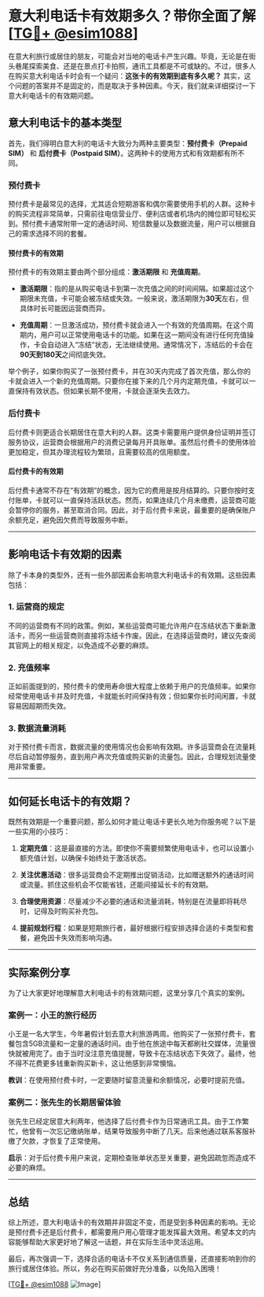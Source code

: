 # 意大利电话卡有效期多久？带你全面了解[[TG💪+ @esim1088](https://t.me/s/esim1088)]

在意大利旅行或居住的朋友，可能会对当地的电话卡产生兴趣。毕竟，无论是在街头巷尾探索美食、还是在景点打卡拍照，通讯工具都是不可或缺的。不过，很多人在购买意大利电话卡时会有一个疑问：**这张卡的有效期到底有多久呢？** 其实，这个问题的答案并不是固定的，而是取决于多种因素。今天，我们就来详细探讨一下意大利电话卡的有效期问题。

## 意大利电话卡的基本类型

首先，我们得明白意大利的电话卡大致分为两种主要类型：**预付费卡（Prepaid SIM）** 和 **后付费卡（Postpaid SIM）**。这两种卡的使用方式和有效期都有所不同。

### 预付费卡

预付费卡是最常见的选择，尤其适合短期游客和偶尔需要使用手机的人群。这种卡的购买流程非常简单，只需前往电信营业厅、便利店或者机场内的摊位即可轻松买到。预付费卡通常附带一定的通话时间、短信数量以及数据流量，用户可以根据自己的需求选择不同的套餐。

#### 预付费卡的有效期

预付费卡的有效期主要由两个部分组成：**激活期限** 和 **充值周期**。

- **激活期限**：指的是从购买电话卡到第一次充值之间的时间间隔。如果超过这个期限未充值，卡可能会被冻结或失效。一般来说，激活期限为**30天**左右，但具体时长可能因运营商而异。
  
- **充值周期**：一旦激活成功，预付费卡就会进入一个有效的充值周期。在这个周期内，用户可以正常使用电话卡的功能。如果在这一期间没有进行任何充值操作，卡会自动进入“冻结”状态，无法继续使用。通常情况下，冻结后的卡会在**90天到180天**之间彻底失效。

举个例子，如果你购买了一张预付费卡，并在30天内完成了首次充值，那么你的卡就会进入一个新的充值周期。只要你在接下来的几个月内定期充值，卡就可以一直保持有效状态。但如果长期不使用，卡就会逐渐失去效力。

### 后付费卡

后付费卡则更适合长期居住在意大利的人群。这类卡需要用户提供身份证明并签订服务协议，运营商会根据用户的消费记录每月开具账单。虽然后付费卡的使用体验更加稳定，但其办理流程较为繁琐，且需要较高的信用额度。

#### 后付费卡的有效期

后付费卡通常不存在“有效期”的概念，因为它的费用是按月结算的。只要你按时支付账单，卡就可以一直保持活跃状态。然而，如果连续几个月未缴费，运营商可能会暂停你的服务，甚至取消合同。因此，对于后付费卡来说，最重要的是确保账户余额充足，避免因欠费而导致服务中断。

---

## 影响电话卡有效期的因素

除了卡本身的类型外，还有一些外部因素会影响意大利电话卡的有效期。这些因素包括：

### 1. **运营商的规定**

不同的运营商有不同的政策。例如，某些运营商可能允许用户在冻结状态下重新激活卡，而另一些运营商则直接将冻结卡作废。因此，在选择运营商时，建议先查阅其官网上的相关规定，以免造成不必要的麻烦。

### 2. **充值频率**

正如前面提到的，预付费卡的使用寿命很大程度上依赖于用户的充值频率。如果你经常使用电话卡并及时充值，卡就能长时间保持有效；但如果你长时间闲置，卡就容易因超期而失效。

### 3. **数据流量消耗**

对于预付费卡而言，数据流量的使用情况也会影响有效期。许多运营商会在流量耗尽后自动暂停服务，直到用户再次充值或购买新的流量包。因此，合理规划流量使用非常重要。

---

## 如何延长电话卡的有效期？

既然有效期是一个重要问题，那么如何才能让电话卡更长久地为你服务呢？以下是一些实用的小技巧：

1. **定期充值**：这是最直接的方法。即使你不需要频繁使用电话卡，也可以设置小额充值计划，以确保卡始终处于激活状态。

2. **关注优惠活动**：很多运营商会不定期推出促销活动，比如赠送额外的通话时间或流量。抓住这些机会不仅能省钱，还能间接延长卡的有效期。

3. **合理使用资源**：尽量减少不必要的通话和流量消耗，特别是在流量即将耗尽时，记得及时购买补充包。

4. **提前规划行程**：如果是短期旅行者，最好根据行程安排选择合适的卡类型和套餐，避免因卡失效而影响沟通。

---

## 实际案例分享

为了让大家更好地理解意大利电话卡的有效期问题，这里分享几个真实的案例。

### 案例一：小王的旅行经历

小王是一名大学生，今年暑假计划去意大利旅游两周。他购买了一张预付费卡，套餐包含5GB流量和一定量的通话时间。由于他在旅途中每天都刷社交媒体，流量很快就被用完了。由于当时没注意充值提醒，导致卡在冻结状态下失效了。最终，他不得不花费更多钱重新购买新卡，这让他感到非常懊恼。

**教训**：在使用预付费卡时，一定要随时留意流量和余额情况，必要时提前充值。

### 案例二：张先生的长期居留体验

张先生已经定居意大利两年，他选择了后付费卡作为日常通讯工具。由于工作繁忙，他曾有一次忘记缴纳账单，结果导致服务中断了几天。后来他通过联系客服补缴了欠款，才恢复了正常使用。

**启示**：对于后付费卡用户来说，定期检查账单状态至关重要，避免因疏忽而造成不必要的麻烦。

---

## 总结

综上所述，意大利电话卡的有效期并非固定不变，而是受到多种因素的影响。无论是预付费卡还是后付费卡，都需要用户用心管理才能发挥最大效用。希望本文的内容能够帮助大家更好地了解这一话题，并在实际生活中灵活运用。

最后，再次强调一下，选择合适的电话卡不仅关系到通信质量，还直接影响到你的旅行或居住体验。所以，务必在购买前做好充分准备，以免陷入困境！

[[TG💪+ @esim1088](https://t.me/s/esim1088) ![Image](https://i.postimg.cc/4NQfJmqS/Snipaste-2025-05-13-00-14-12.png)]